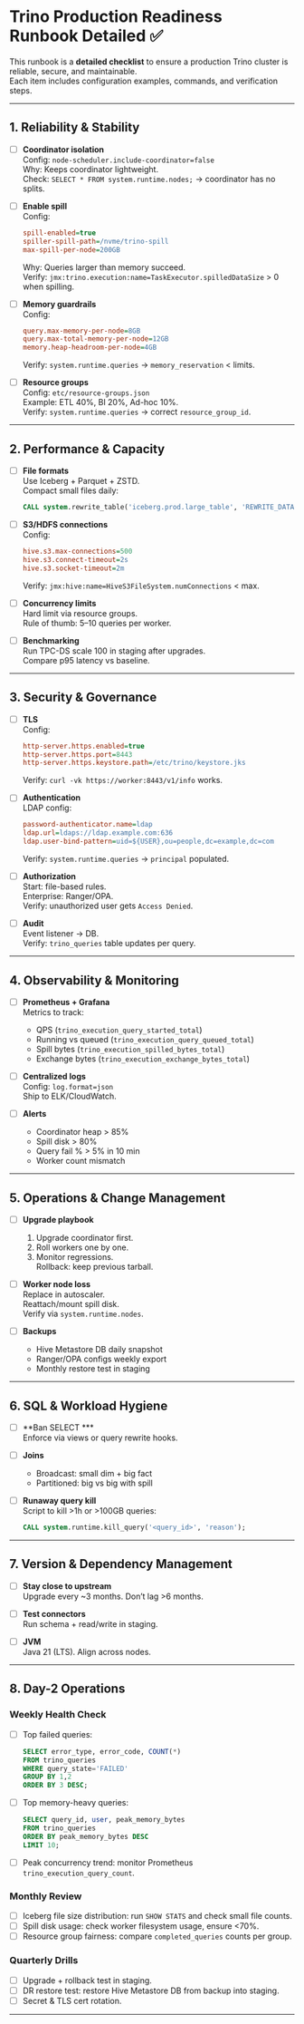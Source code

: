 # Trino Production Readiness Runbook Detailed ✅

This runbook is a **detailed checklist** to ensure a production Trino cluster is reliable, secure, and maintainable.  
Each item includes configuration examples, commands, and verification steps.

---

## 1. Reliability & Stability

- [ ] **Coordinator isolation**  
  Config: `node-scheduler.include-coordinator=false`  
  Why: Keeps coordinator lightweight.  
  Check: `SELECT * FROM system.runtime.nodes;` → coordinator has no splits.

- [ ] **Enable spill**  
  Config:  
  ```ini
  spill-enabled=true
  spiller-spill-path=/nvme/trino-spill
  max-spill-per-node=200GB
  ```  
  Why: Queries larger than memory succeed.  
  Verify: `jmx:trino.execution:name=TaskExecutor.spilledDataSize` > 0 when spilling.

- [ ] **Memory guardrails**  
  Config:  
  ```ini
  query.max-memory-per-node=8GB
  query.max-total-memory-per-node=12GB
  memory.heap-headroom-per-node=4GB
  ```  
  Verify: `system.runtime.queries` → `memory_reservation` < limits.

- [ ] **Resource groups**  
  Config: `etc/resource-groups.json`  
  Example: ETL 40%, BI 20%, Ad-hoc 10%.  
  Verify: `system.runtime.queries` → correct `resource_group_id`.

---

## 2. Performance & Capacity

- [ ] **File formats**  
  Use Iceberg + Parquet + ZSTD.  
  Compact small files daily:  
  ```sql
  CALL system.rewrite_table('iceberg.prod.large_table', 'REWRITE_DATA');
  ```

- [ ] **S3/HDFS connections**  
  Config:  
  ```ini
  hive.s3.max-connections=500
  hive.s3.connect-timeout=2s
  hive.s3.socket-timeout=2m
  ```  
  Verify: `jmx:hive:name=HiveS3FileSystem.numConnections` < max.

- [ ] **Concurrency limits**  
  Hard limit via resource groups.  
  Rule of thumb: 5–10 queries per worker.

- [ ] **Benchmarking**  
  Run TPC-DS scale 100 in staging after upgrades.  
  Compare p95 latency vs baseline.

---

## 3. Security & Governance

- [ ] **TLS**  
  Config:  
  ```ini
  http-server.https.enabled=true
  http-server.https.port=8443
  http-server.https.keystore.path=/etc/trino/keystore.jks
  ```  
  Verify: `curl -vk https://worker:8443/v1/info` works.

- [ ] **Authentication**  
  LDAP config:  
  ```ini
  password-authenticator.name=ldap
  ldap.url=ldaps://ldap.example.com:636
  ldap.user-bind-pattern=uid=${USER},ou=people,dc=example,dc=com
  ```  
  Verify: `system.runtime.queries` → `principal` populated.

- [ ] **Authorization**  
  Start: file-based rules.  
  Enterprise: Ranger/OPA.  
  Verify: unauthorized user gets `Access Denied`.

- [ ] **Audit**  
  Event listener → DB.  
  Verify: `trino_queries` table updates per query.

---

## 4. Observability & Monitoring

- [ ] **Prometheus + Grafana**  
  Metrics to track:  
  - QPS (`trino_execution_query_started_total`)  
  - Running vs queued (`trino_execution_query_queued_total`)  
  - Spill bytes (`trino_execution_spilled_bytes_total`)  
  - Exchange bytes (`trino_execution_exchange_bytes_total`)  

- [ ] **Centralized logs**  
  Config: `log.format=json`  
  Ship to ELK/CloudWatch.  

- [ ] **Alerts**  
  - Coordinator heap > 85%  
  - Spill disk > 80%  
  - Query fail % > 5% in 10 min  
  - Worker count mismatch

---

## 5. Operations & Change Management

- [ ] **Upgrade playbook**  
  1. Upgrade coordinator first.  
  2. Roll workers one by one.  
  3. Monitor regressions.  
  Rollback: keep previous tarball.

- [ ] **Worker node loss**  
  Replace in autoscaler.  
  Reattach/mount spill disk.  
  Verify via `system.runtime.nodes`.

- [ ] **Backups**  
  - Hive Metastore DB daily snapshot  
  - Ranger/OPA configs weekly export  
  - Monthly restore test in staging

---

## 6. SQL & Workload Hygiene

- [ ] **Ban SELECT ***  
  Enforce via views or query rewrite hooks.

- [ ] **Joins**  
  - Broadcast: small dim + big fact  
  - Partitioned: big vs big with spill

- [ ] **Runaway query kill**  
  Script to kill >1h or >100GB queries:  
  ```sql
  CALL system.runtime.kill_query('<query_id>', 'reason');
  ```

---

## 7. Version & Dependency Management

- [ ] **Stay close to upstream**  
  Upgrade every ~3 months. Don’t lag >6 months.

- [ ] **Test connectors**  
  Run schema + read/write in staging.

- [ ] **JVM**  
  Java 21 (LTS). Align across nodes.

---

## 8. Day-2 Operations

### Weekly Health Check
- [ ] Top failed queries:  
  ```sql
  SELECT error_type, error_code, COUNT(*)
  FROM trino_queries
  WHERE query_state='FAILED'
  GROUP BY 1,2
  ORDER BY 3 DESC;
  ```
- [ ] Top memory-heavy queries:  
  ```sql
  SELECT query_id, user, peak_memory_bytes
  FROM trino_queries
  ORDER BY peak_memory_bytes DESC
  LIMIT 10;
  ```
- [ ] Peak concurrency trend: monitor Prometheus `trino_execution_query_count`.

### Monthly Review
- [ ] Iceberg file size distribution: run `SHOW STATS` and check small file counts.  
- [ ] Spill disk usage: check worker filesystem usage, ensure <70%.  
- [ ] Resource group fairness: compare `completed_queries` counts per group.

### Quarterly Drills
- [ ] Upgrade + rollback test in staging.  
- [ ] DR restore test: restore Hive Metastore DB from backup into staging.  
- [ ] Secret & TLS cert rotation.

---
